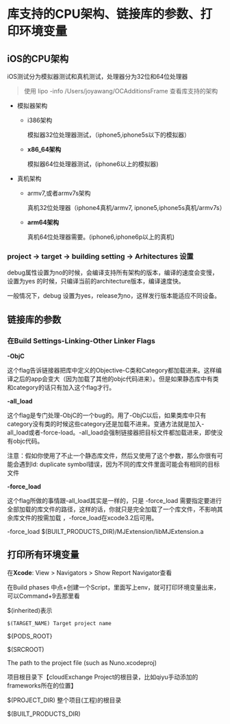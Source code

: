 # 库支持的CPU架构、链接库的参数、打印环境变量

## iOS的CPU架构

iOS测试分为模拟器测试和真机测试，处理器分为32位和64位处理器

> 使用 lipo -info /Users/joyawang/OCAdditionsFrame 查看库支持的架构

- 模拟器架构

  - i386架构 

    模拟器32位处理器测试，（iphone5,iphone5s以下的模拟器）

  - **x86_64架构** 

    模拟器64位处理器测试，(iphone6以上的模拟器)

- 真机架构

  - armv7,或者armv7s架构 

    真机32位处理器（iphone4真机/armv7,    ipnone5,iphone5s真机/armv7s）

  - **arm64架构** 

    真机64位处理器需要。(iphone6,iphone6p以上的真机)

### project -> target -> building setting -> Arhitectures 设置

 debug属性设置为no的时候，会编译支持所有架构的版本，编译的速度会变慢，设置为yes 的时候，只编译当前的architecture版本，编译速度快。

一般情况下，debug 设置为yes，release为no，这样发行版本能适应不同设备。



## 链接库的参数

### 在Build Settings-Linking-Other Linker Flags



**-ObjC**

这个flag告诉链接器把库中定义的Objective-C类和Category都加载进来。这样编译之后的app会变大（因为加载了其他的objc代码进来）。但是如果静态库中有类和category的话只有加入这个flag才行。



**-all_load**

这个flag是专门处理-ObjC的一个bug的。用了-ObjC以后，如果类库中只有category没有类的时候这些category还是加载不进来。变通方法就是加入-all_load或者-force-load。-all_load会强制链接器把目标文件都加载进来，即使没有objc代码。

注意：假如你使用了不止一个静态库文件，然后又使用了这个参数，那么你很有可能会遇到ld: duplicate symbol错误，因为不同的库文件里面可能会有相同的目标文件



**-force_load**

这个flag所做的事情跟-all_load其实是一样的，只是 -force_load 需要指定要进行全部加载的库文件的路径，这样的话，你就只是完全加载了一个库文件，不影响其余库文件的按需加载 ，-force_load在xcode3.2后可用。

-force_load $(BUILT_PRODUCTS_DIR)/MJExtension/libMJExtension.a



## 打印所有环境变量

在**Xcode**: View > Navigators > Show Report Navigator查看

 在Build phases 中点+创建一个Script，里面写上env，就可打印环境变量出来，可以Command+9去那里看

$(inherited)表示

```
$(TARGET_NAME) Target project name
```

${PODS_ROOT}

$(SRCROOT)  

The path to the project file (such as Nuno.xcodeproj)

项目根目录下【cloudExchange Project的根目录，比如qiyu手动添加的frameworks所在的位置】

$(PROJECT_DIR) 整个项目(工程)的根目录

$(BUILT_PRODUCTS_DIR)